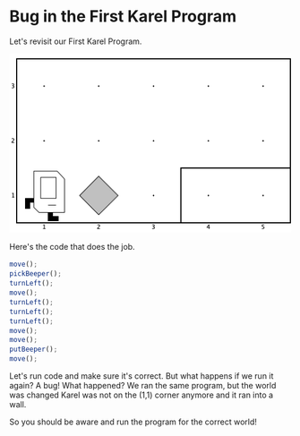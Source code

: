 # Bug in the First Karel Program

Let's revisit our First Karel Program. 

![World before](/images/intro-to-programming-js-en/4_first_program_1.png)

Here's the code that does the job.

```js
move();
pickBeeper();
turnLeft();
move();
turnLeft();
turnLeft();
turnLeft();
move();
move();
putBeeper();
move();
```

Let's run code and make sure it's correct. But what happens if we run it again? A bug!
What happened? We ran the same program, but the world was changed Karel was not on the (1,1) corner anymore and it ran into a wall. 

So you should be aware and run the program for the correct world!
